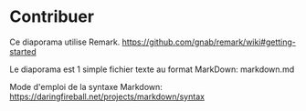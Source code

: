# Contribuer

Ce diaporama utilise Remark. https://github.com/gnab/remark/wiki#getting-started

Le diaporama est 1 simple fichier texte au format MarkDown: markdown.md

Mode d'emploi de la syntaxe Markdown: https://daringfireball.net/projects/markdown/syntax
